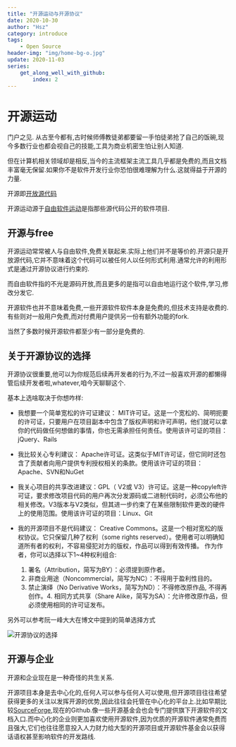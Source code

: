 ```yaml
---
title: "开源运动与开源协议"
date: 2020-10-30
author: "Hsz"
category: introduce
tags:
    - Open Source
header-img: "img/home-bg-o.jpg"
update: 2020-11-03
series:
    get_along_well_with_github:
        index: 2
---
```

# 开源运动

门户之见. 从古至今都有,古时候师傅教徒弟都要留一手怕徒弟抢了自己的饭碗,现今多数行业也都会视自己的技能,工具为商业机密生怕让别人知道.

但在计算机相关领域却是相反,当今的主流框架主流工具几乎都是免费的,而且文档丰富毫无保留.如果你不是软件开发行业你恐怕很难理解为什么.这就得益于开源的力量.

开源即[开放源代码](https://baike.baidu.com/item/%E5%BC%80%E6%94%BE%E6%BA%90%E4%BB%A3%E7%A0%81/114160)

开源运动源于[自由软件运动](https://baike.baidu.com/item/%E8%87%AA%E7%94%B1%E8%BD%AF%E4%BB%B6%E8%BF%90%E5%8A%A8/1725292?fr=aladdin)是指那些源代码公开的软件项目.

## 开源与free

开源运动常常被人与自由软件,免费关联起来.实际上他们并不是等价的.开源只是开放源代码,它并不意味着这个代码可以被任何人以任何形式利用.通常允许的利用形式是通过开源协议进行约束的.

而自由软件指的不光是源码开放,而且更多的是指可以自由地运行这个软件,学习,修改分发它.

开源软件也并不意味着免费,一些开源软件软件本身是免费的,但技术支持是收费的.有些则对一般用户免费,而对付费用户提供另一份有额外功能的fork.

当然了多数时候开源软件都至少有一部分是免费的.

## 关于开源协议的选择

开源协议很重要,他可以为你规范后续再开发者的行为,不过一般喜欢开源的都懒得管后续开发者啦,whatever,咱今天聊聊这个.

基本上选啥取决于你想咋样:

+ 我想要一个简单宽松的许可证建议： MIT许可证。这是一个宽松的、简明扼要的许可证，只要用户在项目副本中包含了版权声明和许可声明，他们就可以拿你的代码做任何想做的事情，你也无需承担任何责任。使用该许可证的项目：jQuery、Rails

+ 我比较关心专利建议： Apache许可证。这类似于MIT许可证，但它同时还包含了贡献者向用户提供专利授权相关的条款。使用该许可证的项目：Apache、SVN和NuGet

+ 我关心项目的共享改进建议：GPL（ V2或 V3）许可证。这是一种copyleft许可证，要求修改项目代码的用户再次分发源码或二进制代码时，必须公布他的相关修改。V3版本与V2类似，但其进一步约束了在某些限制软件更改的硬件上的使用范围。使用该许可证的项目：Linux、Git

+ 我的开源项目不是代码建议： Creative Commons。这是一个相对宽松的版权协议。它只保留几种了权利（some rights reserved）。使用者可以明确知道所有者的权利，不容易侵犯对方的版权，作品可以得到有效传播。
    作为作者，你可以选择以下1~4种权利组合:

    1. 署名（Attribution，简写为BY）：必须提到原作者。
    2. 非商业用途（Noncommercial，简写为NC）：不得用于盈利性目的。
    3. 禁止演绎（No Derivative Works，简写为ND）：不得修改原作品, 不得再创作。4. 相同方式共享（Share Alike，简写为SA）：允许修改原作品，但必须使用相同的许可证发布。

另外可以参考阮一峰大大在博文中提到的简单选择方式

![开源协议的选择]({{site.url}}/img/in-post/licens/free_software_licenses.png)

## 开源与企业

开源和企业现在是一种奇怪的共生关系.

开源项目本身是去中心化的,任何人可以参与任何人可以使用,但开源项目往往希望获得更多的关注以发挥开源的优势,因此往往会托管在中心化的平台上.比如早期比较[SourceForge](https://sourceforge.net/),现在的Github.像一些开源基金会也会专门提供旗下开源软件的文档入口.而中心化的企业则更加喜欢使用开源软件,因为优质的开源软件通常免费而且强大,它们也往往愿意投入人力财力给大型的开源项目或开源软件基金会以获得话语权甚至影响软件的开发路线.

